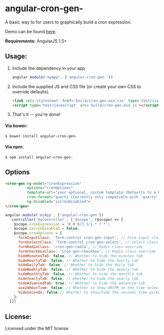 angular-cron-gen-
===================

A basic way to for users to graphically build a cron expression.

Demo can be found [here](https://vincentjames501.github.io/angular-cron-gen/).

**Requirements:** AngularJS 1.5+

## Usage:

1. Include the dependency in your app

    ```js
    angular.module('myApp', ['angular-cron-gen-'])
    ```

2. Include the supplied JS and CSS file (or create your own CSS to override defaults).

    ```html
    <link rel='stylesheet' href='build/cron-gen.min.css' type='text/css' media='all' />
    <script type='text/javascript' src='build/cron-gen.min.js'></script>
    ```

3. That's it -- you're done!

#### Via bower:
```
$ bower install angular-cron-gen-
```
#### Via npm:
```
$ npm install angular-cron-gen-
```

## Options

```html
<cron-gen ng-model="cronExpression" 
          options="cronOptions" 
          template-url="your optional, custom template (Defaults to a bootstrap 3 template)"
          cron-format="quartz (Currently only compatible with 'quartz' and defaults to 'quartz')"
          ng-disabled="isCronDisabled">
</cron-gen>
```

```js
angular.module('myApp', ['angular-cron-gen'])
  .controller('myController', ['$scope', ($scope) => {
    $scope.cronExpression = '0 0 0/3 1/1 * ? *';
    $scope.isCronDisabled = false;
    $scope.cronOptions = {
      formInputClass: 'form-control cron-gen-input', // Form input class override
      formSelectClass: 'form-control cron-gen-select', // Select class override
      formRadioClass: 'cron-gen-radio', // Radio class override
      formCheckboxClass: 'cron-gen-checkbox', // Radio class override
      hideMinutesTab: false, // Whether to hide the minutes tab
      hideHourlyTab: false, // Whether to hide the hourly tab
      hideDailyTab: false, // Whether to hide the daily tab
      hideWeeklyTab: false, // Whether to hide the weekly tab
      hideMonthlyTab: false, // Whether to hide the monthly tab
      hideYearlyTab: false, // Whether to hide the yearly tab
      hideAdvancedTab: true, // Whether to hide the advanced tab
      use24HourTime: false, // Whether to show AM/PM on the time selectors
      hideSeconds: false // Whether to show/hide the seconds time picker
    };
  }])
```

## License:
Licensed under the MIT license

